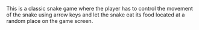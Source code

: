 This is a classic snake game where the player has to control the movement of the snake using arrow keys and let the snake eat its food located at a random place on the game screen.
